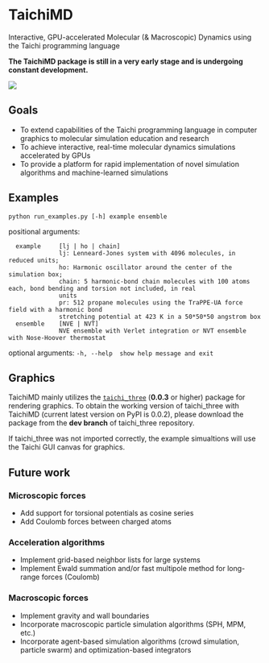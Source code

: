 # TaichiMD
Interactive, GPU-accelerated Molecular (& Macroscopic) Dynamics using the Taichi programming language

**The TaichiMD package is still in a very early stage and is undergoing constant development.**

![](preview.gif)
## Goals
* To extend capabilities of the Taichi programming language in computer graphics to molecular simulation education and research
* To achieve interactive, real-time molecular dynamics simulations accelerated by GPUs
* To provide a platform for rapid implementation of novel simulation algorithms and machine-learned simulations

## Examples
`python run_examples.py [-h] example ensemble`

positional arguments:
```
  example     [lj | ho | chain]
              lj: Lenneard-Jones system with 4096 molecules, in reduced units; 
              ho: Harmonic oscillator around the center of the simulation box; 
              chain: 5 harmonic-bond chain molecules with 100 atoms each, bond bending and torsion not included, in real
              units
              pr: 512 propane molecules using the TraPPE-UA force field with a harmonic bond
              stretching potential at 423 K in a 50*50*50 angstrom box
  ensemble    [NVE | NVT] 
              NVE ensemble with Verlet integration or NVT ensemble with Nose-Hoover thermostat
```
optional arguments: `-h, --help  show help message and exit`


## Graphics
TaichiMD mainly utilizes the [`taichi_three`](https://github.com/taichi-dev/taichi_three/tree/dev) (**0.0.3** or higher) package for rendering graphics. To obtain the working version of taichi_three with TaichiMD (current latest version on PyPI is 0.0.2), please download the package from the **dev branch** of taichi_three repository.

If taichi_three was not imported correctly, the example simualtions will use the Taichi GUI canvas for graphics.


## Future work
### Microscopic forces
* Add support for torsional potentials as cosine series
* Add Coulomb forces between charged atoms
### Acceleration algorithms
* Implement grid-based neighbor lists for large systems
* Implement Ewald summation and/or fast multipole method for long-range forces (Coulomb)
### Macroscopic forces
* Implement gravity and wall boundaries
* Incorporate macroscopic particle simulation algorithms (SPH, MPM, etc.)
* Incorporate agent-based simulation algorithms (crowd simulation, particle swarm) and optimization-based integrators

